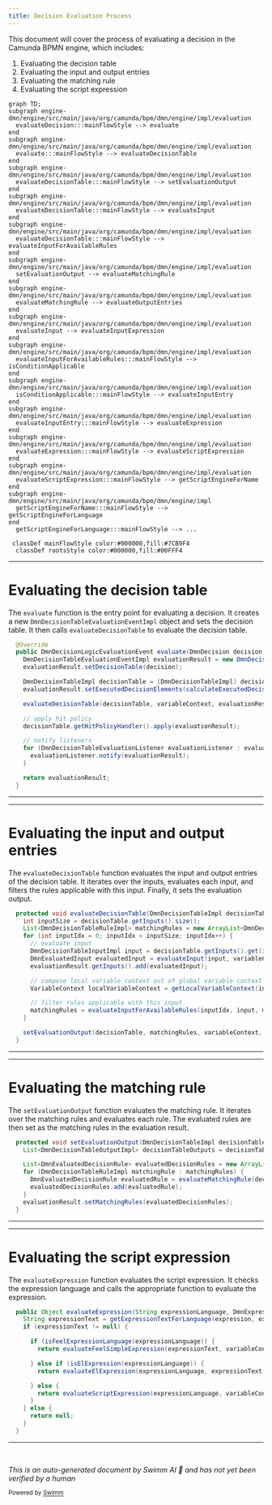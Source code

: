 ```yaml
---
title: Decision Evaluation Process
---
```

This document will cover the process of evaluating a decision in the Camunda BPMN engine, which includes:

1. Evaluating the decision table
2. Evaluating the input and output entries
3. Evaluating the matching rule
4. Evaluating the script expression

```mermaid
graph TD;
subgraph engine-dmn/engine/src/main/java/org/camunda/bpm/dmn/engine/impl/evaluation
  evaluateDecision:::mainFlowStyle --> evaluate
end
subgraph engine-dmn/engine/src/main/java/org/camunda/bpm/dmn/engine/impl/evaluation
  evaluate:::mainFlowStyle --> evaluateDecisionTable
end
subgraph engine-dmn/engine/src/main/java/org/camunda/bpm/dmn/engine/impl/evaluation
  evaluateDecisionTable:::mainFlowStyle --> setEvaluationOutput
end
subgraph engine-dmn/engine/src/main/java/org/camunda/bpm/dmn/engine/impl/evaluation
  evaluateDecisionTable:::mainFlowStyle --> evaluateInput
end
subgraph engine-dmn/engine/src/main/java/org/camunda/bpm/dmn/engine/impl/evaluation
  evaluateDecisionTable:::mainFlowStyle --> evaluateInputForAvailableRules
end
subgraph engine-dmn/engine/src/main/java/org/camunda/bpm/dmn/engine/impl/evaluation
  setEvaluationOutput --> evaluateMatchingRule
end
subgraph engine-dmn/engine/src/main/java/org/camunda/bpm/dmn/engine/impl/evaluation
  evaluateMatchingRule --> evaluateOutputEntries
end
subgraph engine-dmn/engine/src/main/java/org/camunda/bpm/dmn/engine/impl/evaluation
  evaluateInput --> evaluateInputExpression
end
subgraph engine-dmn/engine/src/main/java/org/camunda/bpm/dmn/engine/impl/evaluation
  evaluateInputForAvailableRules:::mainFlowStyle --> isConditionApplicable
end
subgraph engine-dmn/engine/src/main/java/org/camunda/bpm/dmn/engine/impl/evaluation
  isConditionApplicable:::mainFlowStyle --> evaluateInputEntry
end
subgraph engine-dmn/engine/src/main/java/org/camunda/bpm/dmn/engine/impl/evaluation
  evaluateInputEntry:::mainFlowStyle --> evaluateExpression
end
subgraph engine-dmn/engine/src/main/java/org/camunda/bpm/dmn/engine/impl/evaluation
  evaluateExpression:::mainFlowStyle --> evaluateScriptExpression
end
subgraph engine-dmn/engine/src/main/java/org/camunda/bpm/dmn/engine/impl/evaluation
  evaluateScriptExpression:::mainFlowStyle --> getScriptEngineForName
end
subgraph engine-dmn/engine/src/main/java/org/camunda/bpm/dmn/engine/impl
  getScriptEngineForName:::mainFlowStyle --> getScriptEngineForLanguage
end
  getScriptEngineForLanguage:::mainFlowStyle --> ...

 classDef mainFlowStyle color:#000000,fill:#7CB9F4
  classDef rootsStyle color:#000000,fill:#00FFF4
```

<SwmSnippet path="/engine-dmn/engine/src/main/java/org/camunda/bpm/dmn/engine/impl/evaluation/DecisionTableEvaluationHandler.java" line="76">

---

# Evaluating the decision table

The `evaluate` function is the entry point for evaluating a decision. It creates a new `DmnDecisionTableEvaluationEventImpl` object and sets the decision table. It then calls `evaluateDecisionTable` to evaluate the decision table.

```java
  @Override
  public DmnDecisionLogicEvaluationEvent evaluate(DmnDecision decision, VariableContext variableContext) {
    DmnDecisionTableEvaluationEventImpl evaluationResult = new DmnDecisionTableEvaluationEventImpl();
    evaluationResult.setDecisionTable(decision);

    DmnDecisionTableImpl decisionTable = (DmnDecisionTableImpl) decision.getDecisionLogic();
    evaluationResult.setExecutedDecisionElements(calculateExecutedDecisionElements(decisionTable));

    evaluateDecisionTable(decisionTable, variableContext, evaluationResult);

    // apply hit policy
    decisionTable.getHitPolicyHandler().apply(evaluationResult);

    // notify listeners
    for (DmnDecisionTableEvaluationListener evaluationListener : evaluationListeners) {
      evaluationListener.notify(evaluationResult);
    }

    return evaluationResult;
  }
```

---

</SwmSnippet>

<SwmSnippet path="/engine-dmn/engine/src/main/java/org/camunda/bpm/dmn/engine/impl/evaluation/DecisionTableEvaluationHandler.java" line="101">

---

# Evaluating the input and output entries

The `evaluateDecisionTable` function evaluates the input and output entries of the decision table. It iterates over the inputs, evaluates each input, and filters the rules applicable with this input. Finally, it sets the evaluation output.

```java
  protected void evaluateDecisionTable(DmnDecisionTableImpl decisionTable, VariableContext variableContext, DmnDecisionTableEvaluationEventImpl evaluationResult) {
    int inputSize = decisionTable.getInputs().size();
    List<DmnDecisionTableRuleImpl> matchingRules = new ArrayList<DmnDecisionTableRuleImpl>(decisionTable.getRules());
    for (int inputIdx = 0; inputIdx < inputSize; inputIdx++) {
      // evaluate input
      DmnDecisionTableInputImpl input = decisionTable.getInputs().get(inputIdx);
      DmnEvaluatedInput evaluatedInput = evaluateInput(input, variableContext);
      evaluationResult.getInputs().add(evaluatedInput);

      // compose local variable context out of global variable context enhanced with the value of the current input.
      VariableContext localVariableContext = getLocalVariableContext(input, evaluatedInput, variableContext);

      // filter rules applicable with this input
      matchingRules = evaluateInputForAvailableRules(inputIdx, input, matchingRules, localVariableContext);
    }

    setEvaluationOutput(decisionTable, matchingRules, variableContext, evaluationResult);
  }
```

---

</SwmSnippet>

<SwmSnippet path="/engine-dmn/engine/src/main/java/org/camunda/bpm/dmn/engine/impl/evaluation/DecisionTableEvaluationHandler.java" line="152">

---

# Evaluating the matching rule

The `setEvaluationOutput` function evaluates the matching rule. It iterates over the matching rules and evaluates each rule. The evaluated rules are then set as the matching rules in the evaluation result.

```java
  protected void setEvaluationOutput(DmnDecisionTableImpl decisionTable, List<DmnDecisionTableRuleImpl> matchingRules, VariableContext variableContext, DmnDecisionTableEvaluationEventImpl evaluationResult) {
    List<DmnDecisionTableOutputImpl> decisionTableOutputs = decisionTable.getOutputs();

    List<DmnEvaluatedDecisionRule> evaluatedDecisionRules = new ArrayList<DmnEvaluatedDecisionRule>();
    for (DmnDecisionTableRuleImpl matchingRule : matchingRules) {
      DmnEvaluatedDecisionRule evaluatedRule = evaluateMatchingRule(decisionTableOutputs, matchingRule, variableContext);
      evaluatedDecisionRules.add(evaluatedRule);
    }
    evaluationResult.setMatchingRules(evaluatedDecisionRules);
  }
```

---

</SwmSnippet>

<SwmSnippet path="/engine-dmn/engine/src/main/java/org/camunda/bpm/dmn/engine/impl/evaluation/ExpressionEvaluationHandler.java" line="54">

---

# Evaluating the script expression

The `evaluateExpression` function evaluates the script expression. It checks the expression language and calls the appropriate function to evaluate the expression.

```java
  public Object evaluateExpression(String expressionLanguage, DmnExpressionImpl expression, VariableContext variableContext) {
    String expressionText = getExpressionTextForLanguage(expression, expressionLanguage);
    if (expressionText != null) {

      if (isFeelExpressionLanguage(expressionLanguage)) {
        return evaluateFeelSimpleExpression(expressionText, variableContext);

      } else if (isElExpression(expressionLanguage)) {
        return evaluateElExpression(expressionLanguage, expressionText, variableContext, expression);

      } else {
        return evaluateScriptExpression(expressionLanguage, variableContext, expressionText, expression);
      }
    } else {
      return null;
    }
  }
```

---

</SwmSnippet>

&nbsp;

*This is an auto-generated document by Swimm AI 🌊 and has not yet been verified by a human*

<SwmMeta version="3.0.0" repo-id="Z2l0aHViJTNBJTNBQ2l0aS1jYW11bmRhJTNBJTNBZ2lsYWRuYXZvdA==" repo-name="Citi-camunda" doc-type="flows"><sup>Powered by [Swimm](/)</sup></SwmMeta>
